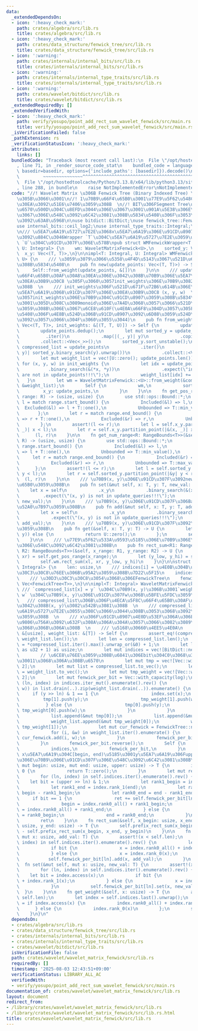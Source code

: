 ```yaml
---
data:
  _extendedDependsOn:
  - icon: ':heavy_check_mark:'
    path: crates/algebra/src/lib.rs
    title: crates/algebra/src/lib.rs
  - icon: ':heavy_check_mark:'
    path: crates/data_structure/fenwick_tree/src/lib.rs
    title: crates/data_structure/fenwick_tree/src/lib.rs
  - icon: ':warning:'
    path: crates/internals/internal_bits/src/lib.rs
    title: crates/internals/internal_bits/src/lib.rs
  - icon: ':warning:'
    path: crates/internals/internal_type_traits/src/lib.rs
    title: crates/internals/internal_type_traits/src/lib.rs
  - icon: ':warning:'
    path: crates/wavelet/bitdict/src/lib.rs
    title: crates/wavelet/bitdict/src/lib.rs
  _extendedRequiredBy: []
  _extendedVerifiedWith:
  - icon: ':heavy_check_mark:'
    path: verify/yosupo/point_add_rect_sum_wavelet_fenwick/src/main.rs
    title: verify/yosupo/point_add_rect_sum_wavelet_fenwick/src/main.rs
  _isVerificationFailed: false
  _pathExtension: rs
  _verificationStatusIcon: ':heavy_check_mark:'
  attributes:
    links: []
  bundledCode: "Traceback (most recent call last):\n  File \"/opt/hostedtoolcache/Python/3.13.8/x64/lib/python3.13/site-packages/onlinejudge_verify/documentation/build.py\"\
    , line 71, in _render_source_code_stat\n    bundled_code = language.bundle(stat.path,\
    \ basedir=basedir, options={'include_paths': [basedir]}).decode()\n          \
    \         ~~~~~~~~~~~~~~~^^^^^^^^^^^^^^^^^^^^^^^^^^^^^^^^^^^^^^^^^^^^^^^^^^^^^^^^^^^^^^^^^^\n\
    \  File \"/opt/hostedtoolcache/Python/3.13.8/x64/lib/python3.13/site-packages/onlinejudge_verify/languages/rust.py\"\
    , line 288, in bundle\n    raise NotImplementedError\nNotImplementedError\n"
  code: "//! Wavelet Matrix \u306B Fenwick Tree (Binary Indexed Tree) \u3092\u8F09\
    \u305B\u3066\u3001\n//! 1\u70B9\u66F4\u65B0\u3001\u77E9\u5F62\u548C\u30AF\u30A8\
    \u30EA\u3092\u51E6\u7406\u3059\u308B  \n//! BIT\u306FSegment Tree\u3088\u308A\u5B9A\
    \u6570\u500D\u304C\u8EFD\u3044\u306E\u3067\u3001\u901A\u5E38\u306E\u610F\u5473\
    \u3067\u306E\u548C\u3092\u6C42\u3081\u308B\u5834\u5408\u306F\u3053\u3061\u3089\
    \u3092\u63A8\u5968\n\nuse bitdict::BitDict;\nuse fenwick_tree::FenwickTree;\n\
    use internal_bits::ceil_log2;\nuse internal_type_traits::Integral;\nuse std::ops::RangeBounds;\n\
    \n/// \u5EA7\u6A19\u5727\u7E2E\u3068x\u5EA7\u6A19\u306E\u91CD\u8907\u9664\u53BB\
    \u3092\u884C\u3046Wrapper `T`\u304C\u5EA7\u6A19\u5727\u7E2E\u3059\u308B\u578B\
    \ `U`\u304C\u91CD\u307F\u306E\u578B\npub struct WMFenwickWrapper<T: Integral,\
    \ U: Integral> {\n    wm: WaveletMatrixFenwick<U>,\n    sorted_y: Vec<T>,\n  \
    \  x_y: Vec<(T, T)>,\n}\n\nimpl<T: Integral, U: Integral> WMFenwickWrapper<T,\
    \ U> {\n    /// \u3059\u3079\u3066\u5358\u4F4D\u5143\u3067\u521D\u671F\u5316\u3059\
    \u308B\u5834\u5408\n    pub fn new(update_points: Vec<(T, T)>) -> Self {\n   \
    \     Self::from_weight(update_points, &[])\n    }\n\n    /// update_points\u306F\
    \u66F4\u65B0\u30AF\u30A8\u30EA\u306E\u3042\u308B\u70B9\u306E\u5EA7\u6A19\u306E\
    \u30EA\u30B9\u30C8 \u305F\u3060\u3057init_weights\u306E\u70B9\u3082\u542B\u3081\
    \u308B  \n    /// init_weights\u306F\u521D\u671F\u72B6\u614B\u306E\u70B9\u306E\
    \u5EA7\u6A19\u3068\u91CD\u307F\u306E\u30EA\u30B9\u30C8 (x, y, w)  \n    /// \u3082\
    \u3057init_weights\u306E\u70B9\u304C\u91CD\u8907\u3059\u308B\u5834\u5408\u306F\
    \u3001\u305D\u308C\u3089monoid\u306E\u7A4D\u3068\u3057\u3066\u521D\u671F\u5316\
    \u3059\u308B\u306E\u3067\u6CE8\u610F(\u4E0A\u66F8\u304D\u3057\u305F\u3044\u5834\
    \u5408\u306F\u4E8B\u524D\u306B\u91CD\u8907\u3092\u6D88\u3059\u524D\u51E6\u7406\
    \u3092\u3057\u3066\u304F\u3060\u3055\u3044)\n    pub fn from_weight(mut update_points:\
    \ Vec<(T, T)>, init_weights: &[(T, T, U)]) -> Self {\n        update_points.sort_unstable();\n\
    \        update_points.dedup();\n        let mut sorted_y = update_points\n  \
    \          .iter()\n            .map(|(_, y)| y)\n            .copied()\n    \
    \        .collect::<Vec<_>>();\n        sorted_y.sort_unstable();\n        let\
    \ compressed_list = update_points\n            .iter()\n            .map(|(_,\
    \ y)| sorted_y.binary_search(y).unwrap())\n            .collect::<Vec<_>>();\n\
    \        let mut weight_list = vec![U::zero(); update_points.len()];\n       \
    \ for (x, y, w) in init_weights {\n            let idx = update_points\n     \
    \           .binary_search(&(*x, *y))\n                .expect(\"init_weight points\
    \ are not in update_points!!!\");\n            weight_list[idx] += *w;\n     \
    \   }\n        let wm = WaveletMatrixFenwick::<U>::from_weight(&compressed_list,\
    \ &weight_list);\n        Self {\n            wm,\n            sorted_y,\n   \
    \         x_y: update_points,\n        }\n    }\n\n    fn get_pos_range<R: RangeBounds<T>>(&self,\
    \ range: R) -> (usize, usize) {\n        use std::ops::Bound::*;\n        let\
    \ l = match range.start_bound() {\n            Included(&l) => l,\n          \
    \  Excluded(&l) => l + T::one(),\n            Unbounded => T::min_value(),\n \
    \       };\n        let r = match range.end_bound() {\n            Included(&r)\
    \ => r + T::one(),\n            Excluded(&r) => r,\n            Unbounded => T::max_value(),\n\
    \        };\n        assert!(l <= r);\n        let l = self.x_y.partition_point(|&(x,\
    \ _)| x < l);\n        let r = self.x_y.partition_point(|&(x, _)| x < r);\n  \
    \      (l, r)\n    }\n\n    fn get_num_range<R: RangeBounds<T>>(&self, range:\
    \ R) -> (usize, usize) {\n        use std::ops::Bound::*;\n        let l = match\
    \ range.start_bound() {\n            Included(&l) => l,\n            Excluded(&l)\
    \ => l + T::one(),\n            Unbounded => T::min_value(),\n        };\n   \
    \     let r = match range.end_bound() {\n            Included(&r) => r + T::one(),\n\
    \            Excluded(&r) => r,\n            Unbounded => T::max_value(),\n  \
    \      };\n        assert!(l <= r);\n        let l = self.sorted_y.partition_point(|&y|\
    \ y < l);\n        let r = self.sorted_y.partition_point(|&y| y < r);\n      \
    \  (l, r)\n    }\n\n    /// \u70B9(x, y)\u306E\u91CD\u307F\u3092new_val\u306B\u66F4\
    \u65B0\u3059\u308B\n    pub fn set(&mut self, x: T, y: T, new_val: U) {\n    \
    \    let x = self\n            .x_y\n            .binary_search(&(x, y))\n   \
    \         .expect(\"(x, y) is not in update_queries!!!\");\n        self.wm.set(x,\
    \ new_val);\n    }\n\n    /// \u70B9(x, y)\u306E\u91CD\u307F\u306Badd_val\u3092\
    \u52A0\u7B97\u3059\u308B\n    pub fn add(&mut self, x: T, y: T, add_val: U) {\n\
    \        let x = self\n            .x_y\n            .binary_search(&(x, y))\n\
    \            .expect(\"(x, y) is not in update_queries!!!\");\n        self.wm.add(x,\
    \ add_val);\n    }\n\n    /// \u70B9(x, y)\u306E\u91CD\u307F\u3092\u53D6\u5F97\
    \u3059\u308B\n    pub fn get(&self, x: T, y: T) -> U {\n        let Ok(x) = self.x_y.binary_search(&(x,\
    \ y)) else {\n            return U::zero();\n        };\n        self.wm.get_weight(x)\n\
    \    }\n\n    /// \u77E9\u5F62\u533A\u9593\u5185\u306E\u70B9\u306E\u91CD\u307F\
    \u306E\u548C\u3092\u6C42\u3081\u308B\n    pub fn rect_sum<R1: RangeBounds<T>,\
    \ R2: RangeBounds<T>>(&self, x_range: R1, y_range: R2) -> U {\n        let (xl,\
    \ xr) = self.get_pos_range(x_range);\n        let (y_low, y_hi) = self.get_num_range(y_range);\n\
    \        self.wm.rect_sum(xl, xr, y_low, y_hi)\n    }\n}\n\nstruct WaveletMatrixFenwick<T:\
    \ Integral> {\n    len: usize,\n    /// indices[i] = \u4E0B\u304B\u3089i\u30D3\
    \u30C3\u30C8\u76EE\u306B\u95A2\u3059\u308B\u7D22\u5F15\n    indices: Vec<BitDict>,\n\
    \    /// \u30D3\u30C3\u30C8\u3054\u3068\u306EFenwickTree\n    fenwick_per_bit:\
    \ Vec<FenwickTree<T>>,\n}\n\nimpl<T: Integral> WaveletMatrixFenwick<T> {\n   \
    \ /// `compressed_list[x] = y` \u304C\u70B9(x, y)\u306B\u3001`weight_list[x] =\
    \ w` \u304C\u70B9(x, y)\u306E\u91CD\u307Fw\u306B\u5BFE\u5FDC\u3059\u308B  \n \
    \   /// compressed_list\u306B\u306F\u4ECA\u5F8C\u66F4\u65B0\u30AF\u30A8\u30EA\u306E\
    \u3042\u308B(x, y)\u3082\u542B\u3081\u308B  \n    /// compressed_list\u306F\u5EA7\
    \u6A19\u5727\u7E2E\u3055\u308C\u3066\u3044\u308B\u3053\u3068\u3092\u671F\u5F85\
    \u3059\u308B  \n    /// x\u306F\u91CD\u8907\u4E0D\u53EF\u306A\u306E\u3067\u3001\
    \u9806\u756A\u3092\u632F\u308A\u306A\u304A\u3057\u3066\u3082\u3089\u3046\u3053\
    \u3068\u306B\u306A\u308B  \n    /// \u5168\u30660\u4EE5\u4E0A\n    fn from_weight(compressed_list:\
    \ &[usize], weight_list: &[T]) -> Self {\n        assert_eq!(compressed_list.len(),\
    \ weight_list.len());\n        let len = compressed_list.len();\n        let upper_bound\
    \ = *compressed_list.iter().max().unwrap_or(&0) + 1;\n        let log = ceil_log2(upper_bound\
    \ as u32 + 1) as usize;\n        let mut indices = vec![BitDict::new(len); log];\n\
    \        // \u6CE8\u76EE\u3059\u308B\u6841\u306Ebit\u304C0\u3068\u306A\u308B\u6570\
    \u30011\u3068\u306A\u308B\u6570\n        let mut tmp = vec![Vec::with_capacity(len);\
    \ 2];\n        let mut list = compressed_list.to_vec();\n        let mut weight_list\
    \ = weight_list.to_vec();\n        let mut tmp_weight = vec![Vec::with_capacity(len);\
    \ 2];\n        let mut fenwick_per_bit = Vec::with_capacity(log);\n        for\
    \ (ln, index) in indices.iter_mut().enumerate().rev() {\n            for (x, (y,\
    \ w)) in list.drain(..).zip(weight_list.drain(..)).enumerate() {\n           \
    \     if (y >> ln) & 1 == 1 {\n                    index.set(x);\n           \
    \         tmp[1].push(y);\n                    tmp_weight[1].push(w);\n      \
    \          } else {\n                    tmp[0].push(y);\n                   \
    \ tmp_weight[0].push(w);\n                }\n            }\n            index.build();\n\
    \            list.append(&mut tmp[0]);\n            list.append(&mut tmp[1]);\n\
    \            weight_list.append(&mut tmp_weight[0]);\n            weight_list.append(&mut\
    \ tmp_weight[1]);\n            let mut cur_fenwick = FenwickTree::new(len, T::zero());\n\
    \            for (i, &w) in weight_list.iter().enumerate() {\n               \
    \ cur_fenwick.add(i, w);\n            }\n            fenwick_per_bit.push(cur_fenwick);\n\
    \        }\n        fenwick_per_bit.reverse();\n        Self {\n            len,\n\
    \            indices,\n            fenwick_per_bit,\n        }\n    }\n\n    ///\
    \ x\u5EA7\u6A19\u304C[begin, end)\u5185\u3001y\u5EA7\u6A19\u306Fupper\u672A\u6E80\
    \u306E\u70B9\u306E\u91CD\u307F\u306E\u548C\u3092\u6C42\u3081\u308B\n    fn prefix_rect_sum(&self,\
    \ mut begin: usize, mut end: usize, upper: usize) -> T {\n        if upper ==\
    \ 0 {\n            return T::zero();\n        }\n        let mut ret = T::zero();\n\
    \        for (ln, index) in self.indices.iter().enumerate().rev() {\n        \
    \    let bit = (upper >> ln) & 1;\n            let rank1_begin = index.rank_1(begin);\n\
    \            let rank1_end = index.rank_1(end);\n            let rank0_begin =\
    \ begin - rank1_begin;\n            let rank0_end = end - rank1_end;\n       \
    \     if bit == 1 {\n                ret += self.fenwick_per_bit[ln].sum(rank0_begin..rank0_end);\n\
    \                begin = index.rank0_all() + rank1_begin;\n                end\
    \ = index.rank0_all() + rank1_end;\n            } else {\n                begin\
    \ = rank0_begin;\n                end = rank0_end;\n            }\n        }\n\
    \        ret\n    }\n\n    fn rect_sum(&self, x_begin: usize, x_end: usize, y_begin:\
    \ usize, y_end: usize) -> T {\n        self.prefix_rect_sum(x_begin, x_end, y_end)\
    \ - self.prefix_rect_sum(x_begin, x_end, y_begin)\n    }\n\n    fn add(&mut self,\
    \ mut x: usize, add_val: T) {\n        assert!(x < self.len);\n        for (ln,\
    \ index) in self.indices.iter().enumerate().rev() {\n            let bit = index.access(x);\n\
    \            if bit {\n                x = index.rank0_all() + index.rank_1(x);\n\
    \            } else {\n                x = index.rank_0(x);\n            }\n \
    \           self.fenwick_per_bit[ln].add(x, add_val);\n        }\n    }\n\n  \
    \  fn set(&mut self, mut x: usize, new_val: T) {\n        assert!(x < self.len);\n\
    \        for (ln, index) in self.indices.iter().enumerate().rev() {\n        \
    \    let bit = index.access(x);\n            if bit {\n                x = index.rank0_all()\
    \ + index.rank_1(x);\n            } else {\n                x = index.rank_0(x);\n\
    \            }\n            self.fenwick_per_bit[ln].set(x, new_val);\n      \
    \  }\n    }\n\n    fn get_weight(&self, x: usize) -> T {\n        assert!(x <\
    \ self.len);\n        let index = self.indices.last().unwrap();\n        let x\
    \ = if index.access(x) {\n            index.rank0_all() + index.rank_1(x)\n  \
    \      } else {\n            index.rank_0(x)\n        };\n        self.fenwick_per_bit.last().unwrap().get(x)\n\
    \    }\n}\n"
  dependsOn:
  - crates/algebra/src/lib.rs
  - crates/data_structure/fenwick_tree/src/lib.rs
  - crates/internals/internal_bits/src/lib.rs
  - crates/internals/internal_type_traits/src/lib.rs
  - crates/wavelet/bitdict/src/lib.rs
  isVerificationFile: false
  path: crates/wavelet/wavelet_matrix_fenwick/src/lib.rs
  requiredBy: []
  timestamp: '2025-08-03 12:43:51+09:00'
  verificationStatus: LIBRARY_ALL_AC
  verifiedWith:
  - verify/yosupo/point_add_rect_sum_wavelet_fenwick/src/main.rs
documentation_of: crates/wavelet/wavelet_matrix_fenwick/src/lib.rs
layout: document
redirect_from:
- /library/crates/wavelet/wavelet_matrix_fenwick/src/lib.rs
- /library/crates/wavelet/wavelet_matrix_fenwick/src/lib.rs.html
title: crates/wavelet/wavelet_matrix_fenwick/src/lib.rs
---
```

